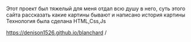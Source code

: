 Этот проект был тяжелый для меня отдал всю душу в него, суть этого сайта рассказать какие картины бывают и написано история картины<br>
Технология была сделана HTML,Css,Js


https://denison1526.github.io/blanchard /
